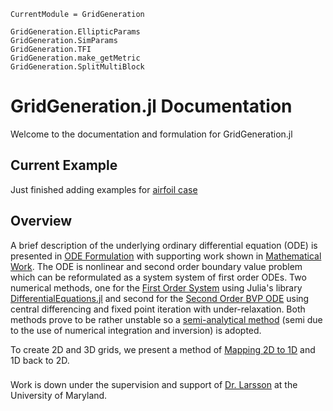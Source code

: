 ```@meta
CurrentModule = GridGeneration
```

```@docs
GridGeneration.EllipticParams
GridGeneration.SimParams
GridGeneration.TFI
GridGeneration.make_getMetric
GridGeneration.SplitMultiBlock
```

# GridGeneration.jl Documentation

Welcome to the documentation and formulation for GridGeneration.jl

## Current Example

Just finished adding examples for [airfoil case](./pages/Examples/airfoil.md)


## Overview

A brief description of the underlying ordinary differential equation (ODE) is presented in [ODE Formulation](./pages/ODE/ODEFormulation.md) with supporting work shown in [Mathematical Work](./pages/ODE/MathematicalWork.md). The ODE is nonlinear and second order boundary value problem which can be reformulated as a system system of first order ODEs. Two numerical methods, one for the [First Order System](./pages/NumericalMethods/FirstOrderSystem.md) using Julia's library [DifferentialEquations.jl](./pages/NumericalMethods/FirstOrderSystem.md) and second for the [Second Order BVP ODE](./pages/NumericalMethods/SecondOrderBVP.md) using central differencing and fixed point iteration with under-relaxation. Both methods prove to be rather unstable so a [semi-analytical method](./pages/NumericalMethods/SemiAnalyticalMethod.md) (semi due to the use of numerical integration and inversion) is adopted. 

To create 2D and 3D grids, we present a method of [Mapping 2D to 1D](./pages/2Dto1D/Mapping2Dto1D.md) and 1D back to 2D. 

### 
###
###
###
Work is down under the supervision and support of [Dr. Larsson](https://larsson.umd.edu) at the University of Maryland.